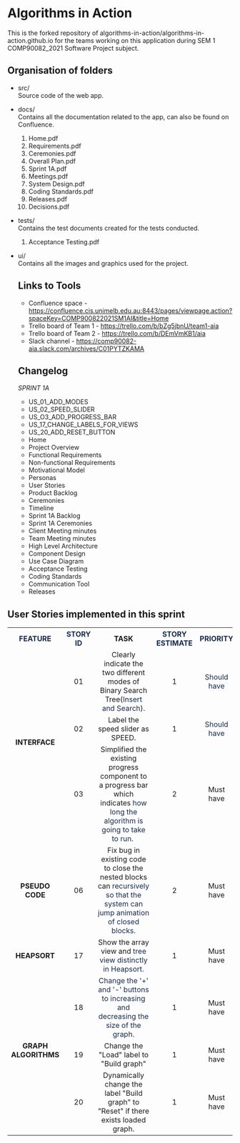 # Algorithms in Action

This is the forked repository of algorithms-in-action/algorithms-in-action.github.io for the teams working on this application during SEM 1 COMP90082_2021 Software Project subject. 

## Organisation of folders

- src/\
    Source code of the web app.
- docs/\
    Contains all the documentation related to the app, can also be found on Confluence.
    1. Home.pdf
    2. Requirements.pdf
    3. Ceremonies.pdf
    4. Overall Plan.pdf
    5. Sprint 1A.pdf
    6. Meetings.pdf
    7. System Design.pdf
    8. Coding Standards.pdf
    9. Releases.pdf
    10. Decisions.pdf
- tests/\
    Contains the test documents created for the tests conducted.
    1. Acceptance Testing.pdf
- ui/\
    Contains all the images and graphics used for the project.
    
   ## Links to Tools
   
   - Confluence space - https://confluence.cis.unimelb.edu.au:8443/pages/viewpage.action?spaceKey=COMP900822021SM1AI&title=Home
   - Trello board of Team 1 - https://trello.com/b/bZg5jbnU/team1-aia
   - Trello board of Team 2 - https://trello.com/b/DEmVmKB1/aia
   - Slack channel - https://comp90082-aia.slack.com/archives/C01PYTZKAMA
   
   ## Changelog 
   
   *SPRINT 1A*
   
   - US_01_ADD_MODES
   - US_02_SPEED_SLIDER
   - US_O3_ADD_PROGRESS_BAR
   - US_17_CHANGE_LABELS_FOR_VIEWS
   - US_20_ADD_RESET_BUTTON
   - Home
   - Project Overview
   - Functional Requirements
   - Non-functional Requirements
   - Motivational Model
   - Personas
   - User Stories
   - Product Backlog
   - Ceremonies
   - Timeline
   - Sprint 1A Backlog
   - Sprint 1A Ceremonies
   - Client Meeting minutes
   - Team Meeting minutes
   - High Level Architecture
   - Component Design
   - Use Case Diagram
   - Acceptance Testing
   - Coding Standards
   - Communication Tool
   - Releases

## User Stories implemented in this sprint

<table class="relative-table wrapped confluenceTable"><colgroup><col style="width: 12.7425%;" /><col style="width: 5.6183%;" /><col style="width: 34.6945%;" /><col style="width: 7.52968%;" /><col style="width: 14.596%;" /><col style="width: 24.6742%;" /></colgroup><tbody><tr><th class="confluenceTh" style="text-align: center;"><span style="color: #172b4d; text-decoration: none;">FEATURE</span></th><th class="confluenceTh" style="text-align: center;"><span style="color: #172b4d; text-decoration: none;">STORY ID</span></th><th class="confluenceTh" style="text-align: center;">TASK</th><th class="confluenceTh" style="text-align: center;"><span style="color: #172b4d; text-decoration: none;">STORY ESTIMATE</span></th><th class="confluenceTh" style="text-align: center;" colspan="1"><span style="color: #172b4d; text-decoration: none;">PRIORITY</span></th><th class="confluenceTh" style="text-align: center;"><span style="color: #172b4d; text-decoration: none;">ASSIGNED TO</span></th></tr><tr><td class="confluenceTd" style="text-align: center;" rowspan="3"><strong style="text-decoration: none; text-align: left;">INTERFACE</strong><br /><br /></td><td class="confluenceTd" style="text-align: center;">01</td><td class="confluenceTd" style="text-align: center;">Clearly indicate the two different modes of Binary Search Tree(<span style="color: #172b4d; text-decoration: none;">Insert and Search</span>).</td><td class="confluenceTd" style="text-align: center;">1</td><td class="confluenceTd" style="text-align: center;" colspan="1"><span style="color: #172b4d; text-decoration: none;">Should have</span></td><td class="confluenceTd" style="text-align: center;">Team 1</td></tr><tr><td class="confluenceTd" style="text-align: center;">02</td><td class="confluenceTd" style="text-align: center;">Label the speed slider as SPEED.</td><td class="confluenceTd" style="text-align: center;">1</td><td class="confluenceTd" style="text-align: center;" colspan="1"><span style="color: #172b4d; text-decoration: none;">Should have</span></td><td class="confluenceTd" style="text-align: center;">Team 1</td></tr><tr><td class="confluenceTd" style="text-align: center;">03</td><td class="confluenceTd" style="text-align: center;">Simplified the existing progress component to a progress bar which indicates <span style="color: #172b4d; text-decoration: none;">how long the algorithm is going to take to run.</span>&nbsp;</td><td class="confluenceTd" style="text-align: center;">2</td><td class="confluenceTd" style="text-align: center;" colspan="1"><p>Must have</p></td><td class="confluenceTd" style="text-align: center;">Team 1</td></tr><tr><td class="confluenceTd" style="text-align: center;"><strong>PSEUDO CODE</strong></td><td class="confluenceTd" style="text-align: center;">06</td><td class="confluenceTd" style="text-align: center;">Fix bug in existing code to close the nested blocks can&nbsp;<span style="color: #172b4d; text-decoration: none;">recursively so that the system can jump animation of closed blocks.</span></td><td class="confluenceTd" style="text-align: center;">2</td><td class="confluenceTd" style="text-align: center;" colspan="1">Must have</td><td class="confluenceTd" style="text-align: center;">Team 2</td></tr><tr><td class="confluenceTd" style="text-align: center;"><strong style="text-decoration: none; text-align: left;">HEAPSORT</strong></td><td class="confluenceTd" style="text-align: center;">17</td><td class="confluenceTd" style="text-align: center;">Show the array view and&nbsp;<span style="color: #172b4d; text-decoration: none;">tree view&nbsp;distinctly in Heapsort.</span></td><td class="confluenceTd" style="text-align: center;">1</td><td class="confluenceTd" style="text-align: center;" colspan="1">Must have</td><td class="confluenceTd" style="text-align: center;">Team 1</td></tr><tr><td class="confluenceTd" style="text-align: center;" rowspan="3"><strong style="text-decoration: none; text-align: left;">GRAPH ALGORITHMS</strong><br /><br /></td><td class="confluenceTd" style="text-align: center;">18</td><td class="confluenceTd" style="text-align: center;"><span style="color: #172b4d; text-decoration: none;">Change the '+' and '-' buttons to increasing and decreasing the size of the graph.</span></td><td class="confluenceTd" style="text-align: center;">1</td><td class="confluenceTd" style="text-align: center;" colspan="1">Must have</td><td class="confluenceTd" style="text-align: center;">Team 2</td></tr><tr><td class="confluenceTd" style="text-align: center;">19</td><td class="confluenceTd" style="text-align: center;">Change the "Load" label to "Build graph"</td><td class="confluenceTd" style="text-align: center;">1</td><td class="confluenceTd" style="text-align: center;" colspan="1">Must have</td><td class="confluenceTd" style="text-align: center;">Team 2</td></tr><tr><td class="confluenceTd" style="text-align: center;">20</td><td class="confluenceTd" style="text-align: center;">Dynamically change the label "Build graph" to "Reset" if there exists loaded graph.</td><td class="confluenceTd" style="text-align: center;">1</td><td class="confluenceTd" style="text-align: center;" colspan="1">Must have</td><td class="confluenceTd" style="text-align: center;">Team 2</td></tr></tbody></table>
